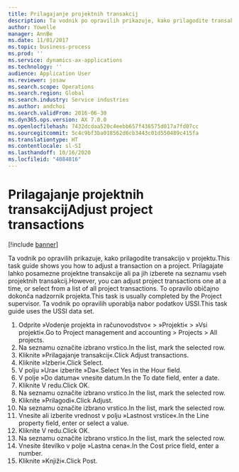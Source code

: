 ```yaml
---
title: Prilagajanje projektnih transakcij
description: Ta vodnik po opravilih prikazuje, kako prilagodite transakcijo v projektu.
author: Yowelle
manager: AnnBe
ms.date: 11/01/2017
ms.topic: business-process
ms.prod: ''
ms.service: dynamics-ax-applications
ms.technology: ''
audience: Application User
ms.reviewer: josaw
ms.search.scope: Operations
ms.search.region: Global
ms.search.industry: Service industries
ms.author: andchoi
ms.search.validFrom: 2016-06-30
ms.dyn365.ops.version: AX 7.0.0
ms.openlocfilehash: 7432dcdaa520c4eebb657f436575d017a7fd07cc
ms.sourcegitcommit: 5c4c9bf3ba018562d6cb3443c01d550489c415fa
ms.translationtype: HT
ms.contentlocale: sl-SI
ms.lasthandoff: 10/16/2020
ms.locfileid: "4084816"
---
```

# <a name="adjust-project-transactions"></a><span data-ttu-id="dbe8d-103">Prilagajanje projektnih transakcij</span><span class="sxs-lookup"><span data-stu-id="dbe8d-103">Adjust project transactions</span></span>

[!include [banner](../../includes/banner.md)]

<span data-ttu-id="dbe8d-104">Ta vodnik po opravilih prikazuje, kako prilagodite transakcijo v projektu.</span><span class="sxs-lookup"><span data-stu-id="dbe8d-104">This task guide shows you how to adjust a transaction on a project.</span></span> <span data-ttu-id="dbe8d-105">Prilagajate lahko posamezne projektne transakcije ali pa jih izberete na seznamu vseh projektnih transakcij.</span><span class="sxs-lookup"><span data-stu-id="dbe8d-105">However, you can adjust project transactions one at a time, or select from a list of all project transactions.</span></span> <span data-ttu-id="dbe8d-106">To opravilo običajno dokonča nadzornik projekta.</span><span class="sxs-lookup"><span data-stu-id="dbe8d-106">This task is usually completed by the Project supervisor.</span></span> <span data-ttu-id="dbe8d-107">Ta vodnik po opravilih uporablja nabor podatkov USSI.</span><span class="sxs-lookup"><span data-stu-id="dbe8d-107">This task guide uses the USSI data set.</span></span>

1. <span data-ttu-id="dbe8d-108">Odprite »Vodenje projekta in računovodstvo« > »Projekti« > »Vsi projekti«.</span><span class="sxs-lookup"><span data-stu-id="dbe8d-108">Go to Project management and accounting > Projects > All projects.</span></span> 
2. <span data-ttu-id="dbe8d-109">Na seznamu označite izbrano vrstico.</span><span class="sxs-lookup"><span data-stu-id="dbe8d-109">In the list, mark the selected row.</span></span> 
3. <span data-ttu-id="dbe8d-110">Kliknite »Prilagajanje transakcij«.</span><span class="sxs-lookup"><span data-stu-id="dbe8d-110">Click Adjust transactions.</span></span> 
4. <span data-ttu-id="dbe8d-111">Kliknite »Izberi«.</span><span class="sxs-lookup"><span data-stu-id="dbe8d-111">Click Select.</span></span> 
5. <span data-ttu-id="dbe8d-112">V polju »Ura« izberite »Da«.</span><span class="sxs-lookup"><span data-stu-id="dbe8d-112">Select Yes in the Hour field.</span></span> 
6. <span data-ttu-id="dbe8d-113">V polje »Do datuma« vnesite datum.</span><span class="sxs-lookup"><span data-stu-id="dbe8d-113">In the To date field, enter a date.</span></span> 
7. <span data-ttu-id="dbe8d-114">Kliknite V redu.</span><span class="sxs-lookup"><span data-stu-id="dbe8d-114">Click OK.</span></span> 
8. <span data-ttu-id="dbe8d-115">Na seznamu označite izbrano vrstico.</span><span class="sxs-lookup"><span data-stu-id="dbe8d-115">In the list, mark the selected row.</span></span> 
9. <span data-ttu-id="dbe8d-116">Kliknite »Prilagodi«.</span><span class="sxs-lookup"><span data-stu-id="dbe8d-116">Click Adjust.</span></span> 
10. <span data-ttu-id="dbe8d-117">Na seznamu označite izbrano vrstico.</span><span class="sxs-lookup"><span data-stu-id="dbe8d-117">In the list, mark the selected row.</span></span> 
11. <span data-ttu-id="dbe8d-118">Vnesite ali izberite vrednost v polju »Lastnost vrstice«.</span><span class="sxs-lookup"><span data-stu-id="dbe8d-118">In the Line property field, enter or select a value.</span></span> 
12. <span data-ttu-id="dbe8d-119">Kliknite V redu.</span><span class="sxs-lookup"><span data-stu-id="dbe8d-119">Click OK.</span></span> 
13. <span data-ttu-id="dbe8d-120">Na seznamu označite izbrano vrstico.</span><span class="sxs-lookup"><span data-stu-id="dbe8d-120">In the list, mark the selected row.</span></span> 
14. <span data-ttu-id="dbe8d-121">Vnesite številko v polje »Lastna cena«.</span><span class="sxs-lookup"><span data-stu-id="dbe8d-121">In the Cost price field, enter a number.</span></span> 
15. <span data-ttu-id="dbe8d-122">Kliknite »Knjiži«.</span><span class="sxs-lookup"><span data-stu-id="dbe8d-122">Click Post.</span></span> 
